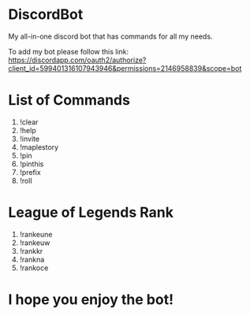 # DiscordBot
My all-in-one discord bot that has commands for all my needs.

To add my bot please follow this link: https://discordapp.com/oauth2/authorize?client_id=599401316107943946&permissions=2146958839&scope=bot

# List of Commands
1) !clear
2) !help
3) !invite
4) !maplestory
5) !pin
6) !pinthis
7) !prefix
8) !roll

# League of Legends Rank
1) !rankeune
2) !rankeuw
3) !rankkr
4) !rankna
5) !rankoce

# I hope you enjoy the bot!
